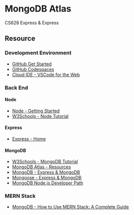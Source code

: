 # MongoDB Atlas
CS628 Express & Express

## Resource
### Development Environment
* [GitHub Get Started](https://docs.github.com/en/get-started)
* [GitHub Codespaces](https://docs.github.com/en/codespaces)
* [Cloud IDE - VSCode for the Web](https://code.visualstudio.com/docs/editor/vscode-web)

### Back End
#### Node
* [Node - Getting Started](https://nodejs.dev/en/learn/)
* [W3Schools - Node Tutorial](https://www.w3schools.com/nodejs/)
#### Express
* [Express - Home](https://expressjs.com/)
#### MongoDB
* [W3Schools - MongoDB Tutorial](https://www.w3schools.com/mongodb/index.php)
* [MongoDB Atlas - Resources](https://www.mongodb.com/docs/atlas/)
* [MongoDB - Express & MongoDB](https://www.mongodb.com/compatibility/express)
* [Mongoose - Express & MongoDB]([https://www.makeareadme.com/](https://developer.mozilla.org/en-US/docs/Learn/Server-side/Express_Nodejs/mongoose))
* [MongoDB Node.js Developer Path](https://learn.mongodb.com/learning-paths/mongodb-nodejs-developer-path)

### MERN Stack
* [MongoDB - How to Use MERN Stack: A Complete Guide](https://www.mongodb.com/languages/mern-stack-tutorial)
